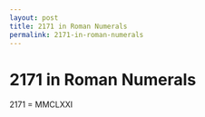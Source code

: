 ```yaml
---
layout: post
title: 2171 in Roman Numerals
permalink: 2171-in-roman-numerals
---
```


# 2171 in Roman Numerals

2171 = MMCLXXI
